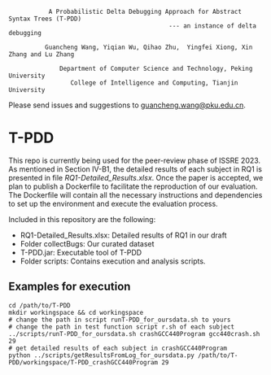 
               A Probabilistic Delta Debugging Approach for Abstract Syntax Trees (T-PDD)
                                                --- an instance of delta debugging
                                
              Guancheng Wang, Yiqian Wu, Qihao Zhu,  Yingfei Xiong, Xin Zhang and Lu Zhang
             
                  Department of Computer Science and Technology, Peking University
                     College of Intelligence and Computing, Tianjin University
                                       

Please send issues and suggestions to <guancheng.wang@pku.edu.cn>.
# T-PDD

This repo is currently being used for the peer-review phase of ISSRE 2023. As mentioned in Section IV-B1, the detailed results of each subject in RQ1 is presented in file *RQ1-Detailed_Results.xlsx*. Once the paper is accepted, we plan to publish a Dockerfile to facilitate the reproduction of our evaluation. The Dockerfile will contain all the necessary instructions and dependencies to set up the environment and execute the evaluation process.

Included in this repository are the following:
- RQ1-Detailed_Results.xlsx: Detailed results of RQ1 in our draft
- Folder collectBugs: Our curated dataset
- T-PDD.jar: Executable tool of T-PDD
- Folder scripts: Contains execution and analysis scripts.

## Examples for execution
```
cd /path/to/T-PDD
mkdir workingspace && cd workingspace
# change the path in script runT-PDD_for_oursdata.sh to yours
# change the path in test function script r.sh of each subject
../scripts/runT-PDD_for_oursdata.sh crashGCC440Program gcc440crash.sh 29
# get detailed results of each subject in crashGCC440Program
python ../scripts/getResultsFromLog_for_oursdata.py /path/to/T-PDD/workingspace/T-PDD_crashGCC440Program 29
```

